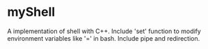 # myShell
A implementation of shell with C++. 
Include 'set' function to modify environment variables like '=' in bash.
Include pipe and redirection.
